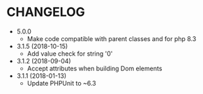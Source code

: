 CHANGELOG
===================

* 5.0.0
  * Make code compatible with parent classes and for php 8.3
* 3.1.5 (2018-10-15)
  * Add value check for string '0'
* 3.1.2 (2018-09-04)
  * Accept attributes when building Dom elements
* 3.1.1 (2018-01-13)
  * Update PHPUnit to ~6.3
